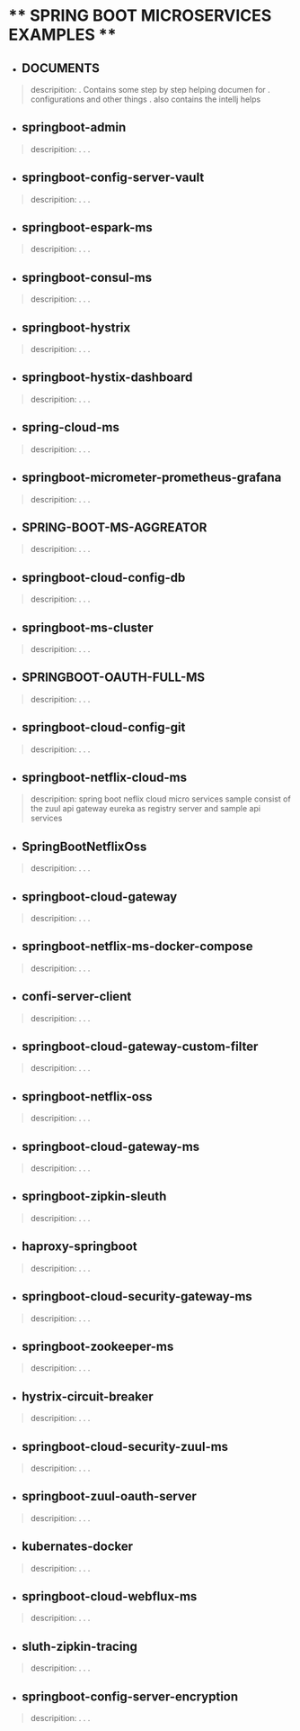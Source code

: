# ** SPRING BOOT MICROSERVICES EXAMPLES **

* ## DOCUMENTS					
> descripition:
> . Contains some step by step helping documen for 
> . configurations and other things 
> .	also contains the intellj helps 

* ## springboot-admin	
> descripition:
> .
> .
> .		

* ## springboot-config-server-vault
> descripition:
> .
> .
> .

* ## springboot-espark-ms				
> descripition:
> .
> .
> .

* ## springboot-consul-ms
> descripition:
> .
> .
> .

* ## springboot-hystrix				
> descripition:
> .
> .
> .

* ## springboot-hystix-dashboard		
> descripition:
> .
> .
> .

* ## spring-cloud-ms					
> descripition:
> .
> .
> .

* ## springboot-micrometer-prometheus-grafana
> descripition:
> .
> .
> .

* ## SPRING-BOOT-MS-AGGREATOR			
> descripition:
> .
> .
> .

* ## springboot-cloud-config-db			
> descripition:
> .
> .
> .

* ## springboot-ms-cluster
> descripition:
> .
> .
> .

* ## SPRINGBOOT-OAUTH-FULL-MS			
> descripition:
> .
> .
> .

* ## springboot-cloud-config-git			
> descripition:
> .
> .
> .

* ## springboot-netflix-cloud-ms
> descripition:
> spring boot neflix cloud micro services sample consist of the 
> zuul api gateway 
> eureka as registry server 
> and sample api services 

* ## SpringBootNetflixOss				
> descripition:
> .
> .
> .

* ## springboot-cloud-gateway			
> descripition:
> .
> .
> .

* ## springboot-netflix-ms-docker-compose
> descripition:
> .
> .
> .

* ## confi-server-client				
> descripition:
> .
> .
> .

* ## springboot-cloud-gateway-custom-filter		
> descripition:
> .
> .
> .

* ## springboot-netflix-oss
> descripition:
> .
> .
> .

* ## springboot-cloud-gateway-ms			
> descripition:
> .
> .
> .

* ## springboot-zipkin-sleuth
> descripition:
> .
> .
> .

* ## haproxy-springboot				
> descripition:
> .
> .
> .

* ## springboot-cloud-security-gateway-ms		
> descripition:
> .
> .
> .

* ## springboot-zookeeper-ms
> descripition:
> .
> .
> .

* ## hystrix-circuit-breaker				
> descripition:
> .
> .
> .

* ## springboot-cloud-security-zuul-ms		
> descripition:
> .
> .
> .

* ## springboot-zuul-oauth-server
> descripition:
> .
> .
> .

* ## kubernates-docker				
> descripition:
> .
> .
> .

* ## springboot-cloud-webflux-ms
> descripition:
> .
> .
> .

* ## sluth-zipkin-tracing				
> descripition:
> .
> .
> .

* ## springboot-config-server-encryption
> descripition:
> .
> .
> .
